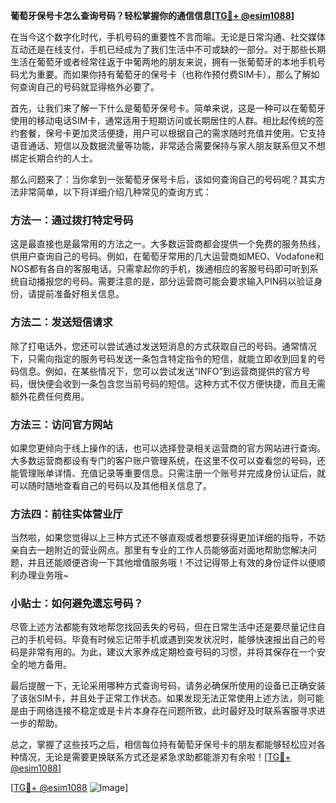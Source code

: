 **葡萄牙保号卡怎么查询号码？轻松掌握你的通信信息[[TG💪+ @esim1088](https://t.me/s/esim1088)]**

在当今这个数字化时代，手机号码的重要性不言而喻。无论是日常沟通、社交媒体互动还是在线支付，手机已经成为了我们生活中不可或缺的一部分。对于那些长期生活在葡萄牙或者经常往返于中葡两地的朋友来说，拥有一张葡萄牙的本地手机号码尤为重要。而如果你持有葡萄牙的保号卡（也称作预付费SIM卡），那么了解如何查询自己的号码就显得格外必要了。

首先，让我们来了解一下什么是葡萄牙保号卡。简单来说，这是一种可以在葡萄牙使用的移动电话SIM卡，通常适用于短期访问或长期居住的人群。相比起传统的签约套餐，保号卡更加灵活便捷，用户可以根据自己的需求随时充值并使用。它支持语音通话、短信以及数据流量等功能，非常适合需要保持与家人朋友联系但又不想绑定长期合约的人士。

那么问题来了：当你拿到一张葡萄牙保号卡后，该如何查询自己的号码呢？其实方法非常简单，以下将详细介绍几种常见的查询方式：

### 方法一：通过拨打特定号码

这是最直接也是最常用的方法之一。大多数运营商都会提供一个免费的服务热线，供用户查询自己的号码。例如，在葡萄牙常用的几大运营商如MEO、Vodafone和NOS都有各自的客服电话。只需拿起你的手机，拨通相应的客服号码即可听到系统自动播报您的号码。需要注意的是，部分运营商可能会要求输入PIN码以验证身份，请提前准备好相关信息。

### 方法二：发送短信请求

除了打电话外，您还可以尝试通过发送短消息的方式获取自己的号码。通常情况下，只需向指定的服务号码发送一条包含特定指令的短信，就能立即收到回复的号码信息。例如，在某些情况下，您可以尝试发送“INFO”到运营商提供的官方号码，很快便会收到一条包含您当前号码的短信。这种方式不仅方便快捷，而且无需额外花费任何费用。

### 方法三：访问官方网站

如果您更倾向于线上操作的话，也可以选择登录相关运营商的官方网站进行查询。大多数运营商都设有专门的客户账户管理系统，在这里不仅可以查看您的号码，还能管理账单详情、充值记录等重要信息。只需注册一个账号并完成身份认证后，就可以随时随地查看自己的号码以及其他相关信息了。

### 方法四：前往实体营业厅

当然啦，如果您觉得以上三种方式还不够直观或者想要获得更加详细的指导，不妨亲自去一趟附近的营业网点。那里有专业的工作人员能够面对面地帮助您解决问题，并且还能顺便咨询一下其他增值服务哦！不过记得带上有效的身份证件以便顺利办理业务哦~

### 小贴士：如何避免遗忘号码？

尽管上述方法都能有效地帮您找回丢失的号码，但在日常生活中还是要尽量记住自己的手机号码。毕竟有时候忘记带手机或遇到突发状况时，能够快速报出自己的号码是非常有用的。为此，建议大家养成定期检查号码的习惯，并将其保存在一个安全的地方备用。

最后提醒一下，无论采用哪种方式查询号码，请务必确保所使用的设备已正确安装了该张SIM卡，并且处于正常工作状态。如果发现无法正常使用上述方法，则可能是由于网络连接不稳定或是卡片本身存在问题所致，此时最好及时联系客服寻求进一步的帮助。

总之，掌握了这些技巧之后，相信每位持有葡萄牙保号卡的朋友都能够轻松应对各种情况，无论是需要更换联系方式还是紧急求助都能游刃有余啦！[[TG💪+ @esim1088](https://t.me/s/esim1088)]

[[TG💪+ @esim1088](https://t.me/s/esim1088) ![Image](https://i.postimg.cc/4NQfJmqS/Snipaste-2025-05-13-00-14-12.png)]